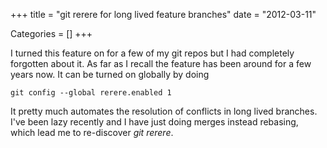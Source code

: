 +++
title = "git rerere for long lived feature branches"
date = "2012-03-11"


Categories = []
+++

I turned this feature on for a few of my git repos but I had
completely forgotten about it. As far as I recall the feature has been
around for a few years now. It can be turned on globally by doing

    git config --global rerere.enabled 1

It pretty much automates the resolution of conflicts in long lived
branches. I've been lazy recently and I have just doing merges instead
rebasing, which lead me to re-discover _git rerere_.
